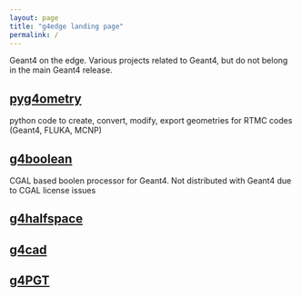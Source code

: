 ```yaml
---
layout: page
title: "g4edge landing page"
permalink: /
---
```


Geant4 on the edge. Various projects related to Geant4, but do not belong in the main Geant4 release.  

## [pyg4ometry](./pyg4ometry.html)

python code to create, convert, modify, export geometries for RTMC codes (Geant4, FLUKA, MCNP) 

## [g4boolean](./g4boolean)

CGAL based boolen processor for Geant4. Not distributed with Geant4 due to CGAL license issues 

## [g4halfspace](https://github.com/g4edge/g4halfspace)

## [g4cad](https://github.com/g4edge/g4cad)

## [g4PGT](https://github.com/g4edge/g4PGT)